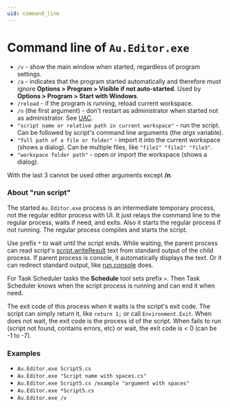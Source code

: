 ```yaml
---
uid: command_line
---
```


# Command line of `Au.Editor.exe`

- `/v` - show the main window when started, regardless of program settings.
- `/a` - indicates that the program started automatically and therefore must ignore **Options > Program > Visible if not auto-started**. Used by **Options > Program > Start with Windows**.
- `/reload` - if the program is running, reload current workspace.
- `/n` (the first argument) - don't restart as administrator when started not as administrator. See [UAC](xref:uac).
- `"script name or relative path in current workspace"` - run the script. Can be followed by script's command line arguments (the *args* variable).
- `"full path of a file or folder"` - import it into the current workspace (shows a dialog). Can be multiple files, like `"file1" "file2" "file3"`.
- `"workspace folder path"` - open or import the workspace (shows a dialog).

With the last 3 cannot be used other arguments except **/n**.

### About "run script"
The started `Au.Editor.exe` process is an intermediate temporary process, not the regular editor process with UI. It just relays the command line to the regular process, waits if need, and exits. Also it starts the regular process if not running. The regular process compiles and starts the script.

Use prefix `*` to wait until the script ends. While waiting, the parent process can read script's [script.writeResult]() text from standard output of the child process. If parent process is console, it automatically displays the text. Or it can redirect standard output, like [run.console]() does.

For Task Scheduler tasks the **Schedule** tool sets prefix `>`. Then Task Scheduler knows when the script process is running and can end it when need.

The exit code of this process when it waits is the script's exit code. The script can simply return it, like `return 1;` or call `Environment.Exit`. When does not wait, the exit code is the process id of the script. When fails to run (script not found, contains errors, etc) or wait, the exit code is < 0 (can be -1 to -7).

### Examples

- `Au.Editor.exe Script5.cs`
- `Au.Editor.exe "Script name with spaces.cs"`
- `Au.Editor.exe Script5.cs /example "argument with spaces"`
- `Au.Editor.exe *Script5.cs`
- `Au.Editor.exe /v`
